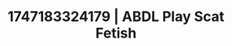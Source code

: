 ---
categories:
- Cinematic erotica
- Creampie
- Footjob
- Stepsister roleplay
- Dirty whispers
image: /assets/images/1747183324179.webp
layout: post
seo:
  description: Featured content with exclusive ABDL Play, Scat Fetish. HD images available.
  keywords: ABDL Play, Scat Fetish
  og_image: /assets/images/1747183324179.webp
  schema_type: VisualArtwork
tags:
- ABDL Play
- Scat Fetish
- '#1747183324179'
title: 1747183324179 | ABDL Play Scat Fetish
---